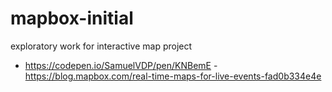 # mapbox-initial
exploratory work for interactive map project

- https://codepen.io/SamuelVDP/pen/KNBemE
-https://blog.mapbox.com/real-time-maps-for-live-events-fad0b334e4e

